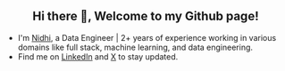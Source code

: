 <h2 align="center">Hi there 👋, Welcome to my Github page!</h2>
<ul>
  <li>I'm <a href = "https://ashishps.com/">Nidhi</a>, a Data Engineer | 2+ years of experience working in various domains like full stack, machine learning, and data engineering.</li>

  <li>Find me on <a href="https://www.linkedin.com/in/nidhi-chakravarthy/">LinkedIn</a> and <a href="https://twitter.com/ashishps_1">X</a> to stay updated.</li>
</ul>


